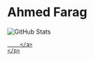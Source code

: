 <!DOCTYPE html>
<html lang="en">
<head>
    <meta charset="UTF-8">
    <meta name="viewport" content="width=device-width, initial-scale=1.0">

</head>
<body>
    <h1> Ahmed Farag </h1>
    <img src="https://github-readme-stats.vercel.app/api?username=bashmohandes-ahmed&show_icons=true&rank_icon=github" alt="GitHub Stats">
    <p>
        <a href="https://profile-summary-for-github.com/user/bashmohandes-ahmed" target="_blank">
           
        </a>
    </p>
</body>
</html>
